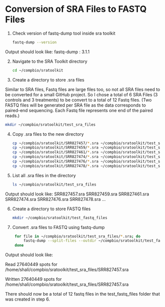 # Conversion of SRA Files to FASTQ Files

1. Check version of fastq-dump tool inside sra toolkit
   ```bash
   fastq-dump --version
   ```
   
Output should look like: fastq-dump : 3.1.1

2. Navigate to the SRA Toolkit directory
   ```bash
   cd ~/compbio/sratoolkit
   ```
   
3. Create a directory to store .sra files

Similar to SRA files, Fastq files are large files too, so not all SRA files need to be converted for a small GitHub project. So I chose a total of 6 SRA Files (3 controls and 3 treatments) to be convert to a total of 12 Fastq files. (Two FASTQ files will be generated per SRA file as the data corresponds to paired-end sequencing. Each Fastq file represents one end of the paired reads.)

   ```bash
   mkdir ~/compbio/sratoolkit/test_sra_files
   ```

4. Copy .sra files to the new directory
   ```bash
   cp ~/compbio/sratoolkit/SRR827457/*.sra ~/compbio/sratoolkit/test_sra_files/
   cp ~/compbio/sratoolkit/SRR827459/*.sra ~/compbio/sratoolkit/test_sra_files/
   cp ~/compbio/sratoolkit/SRR827461/*.sra ~/compbio/sratoolkit/test_sra_files/
   cp ~/compbio/sratoolkit/SRR827474/*.sra ~/compbio/sratoolkit/test_sra_files/
   cp ~/compbio/sratoolkit/SRR827476/*.sra ~/compbio/sratoolkit/test_sra_files/
   cp ~/compbio/sratoolkit/SRR827478/*.sra ~/compbio/sratoolkit/test_sra_files/

5. List all .sra files in the directory
   ```bash
   ls ~/compbio/sratoolkit/test_sra_files
   ```

Output should look like: SRR827457.sra  SRR827459.sra  SRR827461.sra  SRR827474.sra  SRR827476.sra  SRR827478.sra ...

6. Create a directory to store FASTQ files
   ```bash
   mkdir ~/compbio/sratoolkit/test_fastq_files
   ```

7. Convert .sra files to FASTQ using fastq-dump
   ```bash
    for file in ~/compbio/sratoolkit/test_sra_files/*.sra; do
        fastq-dump --split-files --outdir ~/compbio/sratoolkit/test_fastq_files $file
    done
   ```

Output should look like:

Read 27640449 spots for /home/shali/compbio/sratoolkit/test_sra_files/SRR827457.sra

Written 27640449 spots for /home/shali/compbio/sratoolkit/test_sra_files/SRR827457.sra

There should now be a total of 12 fastq files in the test_fastq_files folder that was created in step 6. 

